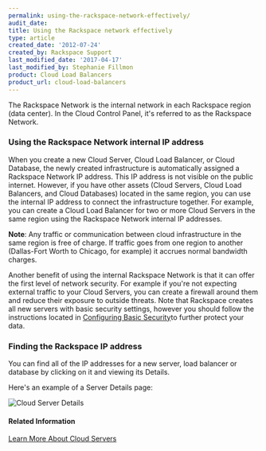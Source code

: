 ```yaml
---
permalink: using-the-rackspace-network-effectively/
audit_date:
title: Using the Rackspace network effectively
type: article
created_date: '2012-07-24'
created_by: Rackspace Support
last_modified_date: '2017-04-17'
last_modified_by: Stephanie Fillmon
product: Cloud Load Balancers
product_url: cloud-load-balancers
---
```


The Rackspace Network is the internal network in each Rackspace region
(data center). In the Cloud Control Panel, it's referred to as the Rackspace Network.

### Using the Rackspace Network internal IP address

When you create a new Cloud Server, Cloud Load Balancer, or Cloud
Database, the newly created infrastructure is automatically assigned a
Rackspace Network IP address. This IP address is not visible on the
public internet. However, if you have other assets (Cloud Servers, Cloud
Load Balancers, and Cloud Databases) located in the same region, you can
use the internal IP address to connect the infrastructure together. For
example, you can create a Cloud Load Balancer for two or more Cloud
Servers in the same region using the Rackspace Network internal IP
addresses.

**Note**: Any traffic or communication between cloud infrastructure in
the same region is free of charge. If traffic goes from one region to
another (Dallas-Fort Worth to Chicago, for example) it accrues normal
bandwidth charges.

Another benefit of using the internal Rackspace Network is that it can
offer the first level of network security. For example if you're not
expecting external traffic to your Cloud Servers, you can create a
firewall around them and reduce their exposure to outside threats. Note
that Rackspace creates all new servers with basic security settings,
however you should follow the instructions located in [Configuring Basic Security](/how-to/configuring-basic-security)to
further protect your data.

### Finding the Rackspace IP address

You can find all of the IP addresses for a new server, load balancer or
database by clicking on it and viewing its Details.

Here's an example of a Server Details page:

<img src="{% asset_path cloud-load-balancers/using-the-rackspace-network-effectively/Server%20Details.png %}" alt="Cloud Server Details" />

#### Related Information

[Learn More About Cloud Servers](/how-to/learn-more-about-cloud-servers)
